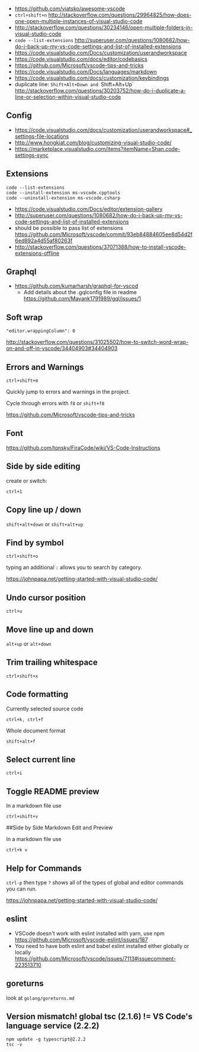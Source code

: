- https://github.com/viatsko/awesome-vscode
- `ctrl+shift+n` http://stackoverflow.com/questions/29964825/how-does-one-open-multiple-instances-of-visual-studio-code
- http://stackoverflow.com/questions/30234146/open-multiple-folders-in-visual-studio-code
- `code --list-extensions` http://superuser.com/questions/1080682/how-do-i-back-up-my-vs-code-settings-and-list-of-installed-extensions
- https://code.visualstudio.com/Docs/customization/userandworkspace
- https://code.visualstudio.com/docs/editor/codebasics
- https://github.com/Microsoft/vscode-tips-and-tricks
- https://code.visualstudio.com/Docs/languages/markdown
- https://code.visualstudio.com/docs/customization/keybindings
- duplicate line: `Shift+Alt+Down and `Shift+Alt+Up` http://stackoverflow.com/questions/30203752/how-do-i-duplicate-a-line-or-selection-within-visual-studio-code

## Config

- https://code.visualstudio.com/docs/customization/userandworkspace#_settings-file-locations
- http://www.hongkiat.com/blog/customizing-visual-studio-code/
- https://marketplace.visualstudio.com/items?itemName=Shan.code-settings-sync

## Extensions

```
code --list-extensions
code --install-extension ms-vscode.cpptools
code --uninstall-extension ms-vscode.csharp
```

- https://code.visualstudio.com/Docs/editor/extension-gallery
- http://superuser.com/questions/1080682/how-do-i-back-up-my-vs-code-settings-and-list-of-installed-extensions
- should be possible to pass list of extensions https://github.com/Microsoft/vscode/commit/93eb84884605ee8d54d2f6ed892a4d55af80263f
- http://stackoverflow.com/questions/37071388/how-to-install-vscode-extensions-offline

## Graphql

- https://github.com/kumarharsh/graphql-for-vscod
  - Add details about the .gqlconfig file in readme https://github.com/Mayank1791989/gql/issues/1

## Soft wrap

`"editor.wrappingColumn": 0`

http://stackoverflow.com/questions/31025502/how-to-switch-word-wrap-on-and-off-in-vscode/34404903#34404903

## Errors and Warnings

`ctrl+shift+m`

Quickly jump to errors and warnings in the project.

Cycle through errors with `f8` or `shift+f8`

https://github.com/Microsoft/vscode-tips-and-tricks

## Font

https://github.com/tonsky/FiraCode/wiki/VS-Code-Instructions

## Side by side editing

create or switch:

`ctrl+1`

## Copy line up / down

`shift+alt+down` or `shift+alt+up`

## Find by symbol

`ctrl+shift+o`

typing an additional `:` allows you to search by category.

https://johnpapa.net/getting-started-with-visual-studio-code/

## Undo cursor position

`ctrl+u`

## Move line up and down

`alt+up` or `alt+down`

## Trim trailing whitespace

`ctrl+shift+x`

## Code formatting

Currently selected source code

`ctrl+k, ctrl+f`

Whole document format

`shift+alt+f`

## Select current line

`ctrl+i`

## Toggle README preview

In a markdown file use

`ctrl+shift+v`

##Side by Side Markdown Edit and Preview

In a markdown file use

`ctrl+k v`

## Help for Commands

`ctrl-p` then type `?` shows all of the types of global and editor commands you can run.

https://johnpapa.net/getting-started-with-visual-studio-code/

## eslint

- VSCode doesn't work with eslint installed with yarn, use npm https://github.com/Microsoft/vscode-eslint/issues/187
- You need to have both eslint and babel eslint installed either globally or locally https://github.com/Microsoft/vscode/issues/7113#issuecomment-223513710

## goreturns

look at `golang/goreturns.md`

## Version mismatch! global tsc (2.1.6) != VS Code's language service (2.2.2)

```
npm update -g typescript@2.2.2
tsc -v
```
